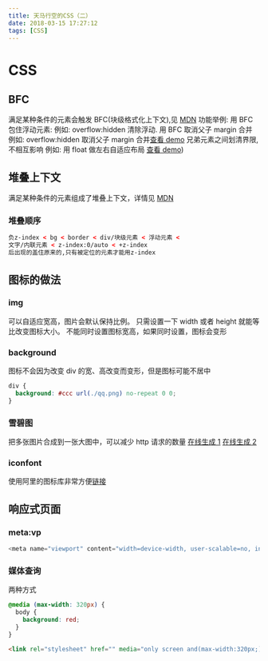 ```yaml
---
title: 天马行空的CSS（二）
date: 2018-03-15 17:27:12
tags: [CSS]
---
```


# CSS

## BFC

满足某种条件的元素会触发 BFC(块级格式化上下文),见 [MDN](https://developer.mozilla.org/zh-CN/docs/Web/Guide/CSS/Block_formatting_context)
功能举例:
用 BFC 包住浮动元素:
例如: overflow:hidden 清除浮动.
用 BFC 取消父子 margin 合并
例如: overflow:hidden 取消父子 margin 合并[查看 demo](http://jsbin.com/conulod/1/edit?html,css,js,output)
兄弟元素之间划清界限,不相互影响
例如: 用 float 做左右自适应布局 [查看 demo](http://js.jirengu.com/loyobireze/1/edit))

<!--more-->

## 堆叠上下文

满足某种条件的元素组成了堆叠上下文，详情见 [MDN](https://developer.mozilla.org/zh-CN/docs/Web/Guide/CSS/Understanding_z_index/The_stacking_context)

### 堆叠顺序

```html
负z-index < bg < border < div/块级元素 < 浮动元素 <
文字/内联元素 < z-index:0/auto < +z-index
后出现的盖住原来的,只有被定位的元素才能用z-index
```

## 图标的做法

### img

可以自适应宽高，图片会默认保持比例。
只需设置一下 width 或者 height 就能等比改变图标大小。
不能同时设置图标宽高，如果同时设置，图标会变形

### background

图标不会因为改变 div 的宽、高改变而变形，但是图标可能不居中

```css
div {
  background: #ccc url(./qq.png) no-repeat 0 0;
}
```

### 雪碧图

把多张图片合成到一张大图中，可以减少 http 请求的数量
[在线生成 1](https://www.toptal.com/developers/css/sprite-generator)
[在线生成 2](http://css.spritegen.com/)

### iconfont

使用阿里的图标库非常方便[链接](http://iconfont.cn/)

## 响应式页面

### meta:vp

```javascript
<meta name="viewport" content="width=device-width, user-scalable=no, initial-scale=1.0, maximum-scale=1.0, minimum-scale=1.0">
```

### 媒体查询

两种方式

```css
@media (max-width: 320px) {
  body {
    background: red;
  }
}
```

```html
<link rel="stylesheet" href="" media="only screen and(max-width:320px;)">
```
